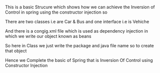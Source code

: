 This is a basic Strucure which shows how we can achieve the 
Inversion of Control in spring using the constructor injection
so 

There are two classes i.e are Car & Bus and one interface i.e is Vehiche

And there is a congig.xml file which is used as dependency injection
in which we write our object known as beans

So here in Class we just write the package and java file name
so to create that object

Hence we Complete the basic of Spring that is Inversion Of Control using Constructor Injection
